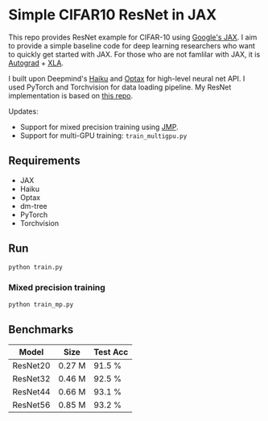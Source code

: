 # Simple CIFAR10 ResNet in JAX

This repo provides ResNet example for CIFAR-10 using [Google's JAX](https://github.com/google/jax). I aim to provide a simple baseline code for deep learning researchers who want to quickly get started with JAX. For those who are not famlilar with JAX, it is [Autograd](https://github.com/HIPS/autograd) + [XLA](https://www.tensorflow.org/xla).

I built upon Deepmind's [Haiku](https://github.com/deepmind/dm-haiku) and [Optax](https://github.com/deepmind/optax) for high-level neural net API.
I used PyTorch and Torchvision for data loading pipeline.
My ResNet implementation is based on [this repo](https://github.com/akamaster/pytorch_resnet_cifar10).

Updates:
- Support for mixed precision training using [JMP](https://github.com/deepmind/jmp).
- Support for multi-GPU training: `train_multigpu.py`

## Requirements

- JAX
- Haiku
- Optax
- dm-tree
- PyTorch
- Torchvision

## Run

``` bash
python train.py
```

### Mixed precision training

``` bash
python train_mp.py
```

## Benchmarks

| Model | Size | Test Acc |
| --- | --- | --- |
| ResNet20 | 0.27 M | 91.5 % |
| ResNet32 | 0.46 M | 92.5 % |
| ResNet44 | 0.66 M | 93.1 % |
| ResNet56 | 0.85 M | 93.2 % |
